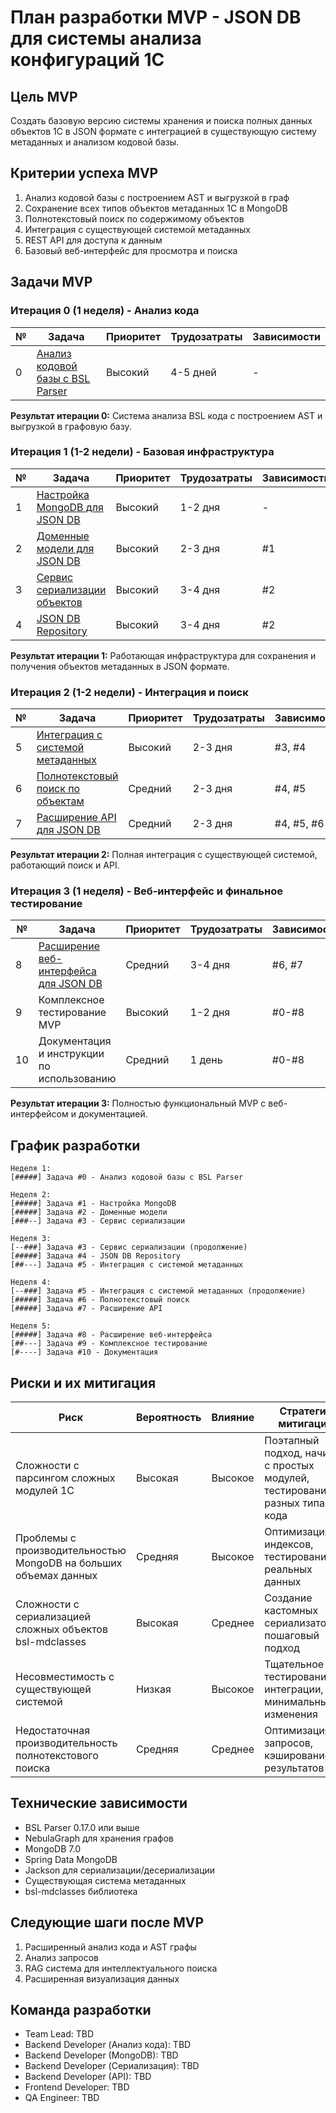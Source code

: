 # План разработки MVP - JSON DB для системы анализа конфигураций 1С

## Цель MVP
Создать базовую версию системы хранения и поиска полных данных объектов 1С в JSON формате с интеграцией в существующую систему метаданных и анализом кодовой базы.

## Критерии успеха MVP
1. Анализ кодовой базы с построением AST и выгрузкой в граф
2. Сохранение всех типов объектов метаданных 1С в MongoDB
3. Полнотекстовый поиск по содержимому объектов
4. Интеграция с существующей системой метаданных
5. REST API для доступа к данным
6. Базовый веб-интерфейс для просмотра и поиска

## Задачи MVP

### Итерация 0 (1 неделя) - Анализ кода

| № | Задача | Приоритет | Трудозатраты | Зависимости |
|---|--------|-----------|--------------|-------------|
| 0 | [Анализ кодовой базы с BSL Parser](task0-code-analysis.md) | Высокий | 4-5 дней | - |

**Результат итерации 0:** Система анализа BSL кода с построением AST и выгрузкой в графовую базу.

### Итерация 1 (1-2 недели) - Базовая инфраструктура

| № | Задача | Приоритет | Трудозатраты | Зависимости |
|---|--------|-----------|--------------|-------------|
| 1 | [Настройка MongoDB для JSON DB](task1-mongodb-setup.md) | Высокий | 1-2 дня | - |
| 2 | [Доменные модели для JSON DB](task2-domain-models.md) | Высокий | 2-3 дня | #1 |
| 3 | [Сервис сериализации объектов](task3-serialization-service.md) | Высокий | 3-4 дня | #2 |
| 4 | [JSON DB Repository](task4-json-db-repository.md) | Высокий | 3-4 дня | #2 |

**Результат итерации 1:** Работающая инфраструктура для сохранения и получения объектов метаданных в JSON формате.

### Итерация 2 (1-2 недели) - Интеграция и поиск

| № | Задача | Приоритет | Трудозатраты | Зависимости |
|---|--------|-----------|--------------|-------------|
| 5 | [Интеграция с системой метаданных](task5-metadata-integration.md) | Высокий | 2-3 дня | #3, #4 |
| 6 | [Полнотекстовый поиск по объектам](task6-fulltext-search.md) | Средний | 2-3 дня | #4, #5 |
| 7 | [Расширение API для JSON DB](task7-api-extensions.md) | Средний | 2-3 дня | #4, #5, #6 |

**Результат итерации 2:** Полная интеграция с существующей системой, работающий поиск и API.

### Итерация 3 (1 неделя) - Веб-интерфейс и финальное тестирование

| № | Задача | Приоритет | Трудозатраты | Зависимости |
|---|--------|-----------|--------------|-------------|
| 8 | [Расширение веб-интерфейса для JSON DB](task8-web-interface.md) | Средний | 3-4 дня | #6, #7 |
| 9 | Комплексное тестирование MVP | Высокий | 1-2 дня | #0-#8 |
| 10 | Документация и инструкции по использованию | Средний | 1 день | #0-#8 |

**Результат итерации 3:** Полностью функциональный MVP с веб-интерфейсом и документацией.

## График разработки

```
Неделя 1:
[#####] Задача #0 - Анализ кодовой базы с BSL Parser

Неделя 2:
[#####] Задача #1 - Настройка MongoDB
[#####] Задача #2 - Доменные модели
[###--] Задача #3 - Сервис сериализации

Неделя 3:
[--###] Задача #3 - Сервис сериализации (продолжение)
[#####] Задача #4 - JSON DB Repository
[##---] Задача #5 - Интеграция с системой метаданных

Неделя 4:
[--###] Задача #5 - Интеграция с системой метаданных (продолжение)
[#####] Задача #6 - Полнотекстовый поиск
[#####] Задача #7 - Расширение API

Неделя 5:
[#####] Задача #8 - Расширение веб-интерфейса
[##---] Задача #9 - Комплексное тестирование
[#----] Задача #10 - Документация
```

## Риски и их митигация

| Риск | Вероятность | Влияние | Стратегия митигации |
|------|-------------|---------|---------------------|
| Сложности с парсингом сложных модулей 1С | Высокая | Высокое | Поэтапный подход, начиная с простых модулей, тестирование на разных типах кода |
| Проблемы с производительностью MongoDB на больших объемах данных | Средняя | Высокое | Оптимизация индексов, тестирование на реальных данных |
| Сложности с сериализацией сложных объектов bsl-mdclasses | Высокая | Среднее | Создание кастомных сериализаторов, пошаговый подход |
| Несовместимость с существующей системой | Низкая | Высокое | Тщательное тестирование интеграции, минимальные изменения |
| Недостаточная производительность полнотекстового поиска | Средняя | Среднее | Оптимизация запросов, кэширование результатов |

## Технические зависимости

- BSL Parser 0.17.0 или выше
- NebulaGraph для хранения графов
- MongoDB 7.0
- Spring Data MongoDB
- Jackson для сериализации/десериализации
- Существующая система метаданных
- bsl-mdclasses библиотека

## Следующие шаги после MVP

1. Расширенный анализ кода и AST графы
2. Анализ запросов
3. RAG система для интеллектуального поиска
4. Расширенная визуализация данных

## Команда разработки

- Team Lead: TBD
- Backend Developer (Анализ кода): TBD
- Backend Developer (MongoDB): TBD
- Backend Developer (Сериализация): TBD
- Backend Developer (API): TBD
- Frontend Developer: TBD
- QA Engineer: TBD
